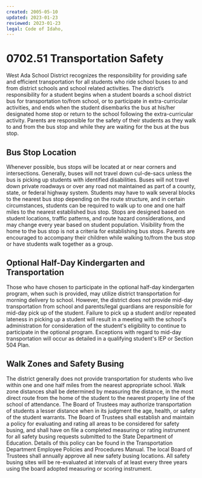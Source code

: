 ```yaml
---
created: 2005-05-10
updated: 2023-01-23
reviewed: 2023-01-23
legal: Code of Idaho,
---
```


# 0702.51 Transportation Safety

West Ada School District recognizes the responsibility for providing safe and efficient transportation for all students who ride school buses to and from district schools and school related activities. The district’s responsibility for a student begins when a student boards a school district bus for transportation to/from school, or to participate in extra-curricular activities, and ends when the student disembarks the bus at his/her designated home stop or return to the school following the extra-curricular activity. Parents are responsible for the safety of their students as they walk to and from the bus stop and while they are waiting for the bus at the bus stop.

## Bus Stop Location

Whenever possible, bus stops will be located at or near corners and intersections. Generally, buses will not travel down cul-de-sacs unless the bus is picking up students with identified disabilities. Buses will not travel down private roadways or over any road not maintained as part of a county, state, or federal highway system. Students may have to walk several blocks to the nearest bus stop depending on the route structure, and in certain circumstances, students can be required to walk up to one and one half miles to the nearest established bus stop. Stops are designed based on student locations, traffic patterns, and route hazard considerations, and may change every year based on student population. Visibility from the home to the bus stop is not a criteria for establishing bus stops. Parents are encouraged to accompany their children while walking to/from the bus stop or have students walk together as a group.

## Optional Half-Day Kindergarten and Transportation

Those who have chosen to participate in the optional half-day kindergarten program, when such is provided, may utilize district transportation for morning delivery to school. However, the district does not provide mid-day transportation from school and parents/legal guardians are responsible for mid-day pick up of the student. Failure to pick up a student and/or repeated lateness in picking up a student will result in a meeting with the school's administration for consideration of the student's eligibility to continue to participate in the optional program. Exceptions with regard to mid-day transportation will occur as detailed in a qualifying student's IEP or Section 504 Plan.

## Walk Zones and Safety Busing

The district generally does not provide transportation for students who live within one and one half miles from the nearest appropriate school. Walk zone distances shall be determined by measuring the distance, in the most direct route from the home of the student to the nearest property line of the school of attendance. The Board of Trustees may authorize transportation of students a lesser distance when in its judgment the age, health, or safety of the student warrants. The Board of Trustees shall establish and maintain a policy for evaluating and rating all areas to be considered for safety busing, and shall have on file a completed measuring or rating instrument for all safety busing requests submitted to the State Department of Education. Details of this policy can be found in the Transportation Department Employee Policies and Procedures Manual. The local Board of Trustees shall annually approve all new safety busing locations. All safety busing sites will be re-evaluated at intervals of at least every three years using the board adopted measuring or scoring instrument.

